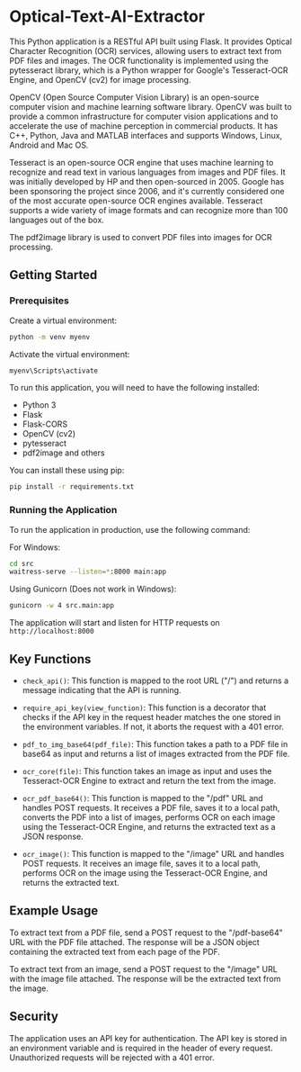 # Optical-Text-AI-Extractor

This Python application is a RESTful API built using Flask. It provides Optical Character Recognition (OCR) services, allowing users to extract text from PDF files and images. The OCR functionality is implemented using the pytesseract library, which is a Python wrapper for Google's Tesseract-OCR Engine, and OpenCV (cv2) for image processing.

OpenCV (Open Source Computer Vision Library) is an open-source computer vision and machine learning software library. OpenCV was built to provide a common infrastructure for computer vision applications and to accelerate the use of machine perception in commercial products. It has C++, Python, Java and MATLAB interfaces and supports Windows, Linux, Android and Mac OS.

Tesseract is an open-source OCR engine that uses machine learning to recognize and read text in various languages from images and PDF files. It was initially developed by HP and then open-sourced in 2005. Google has been sponsoring the project since 2006, and it's currently considered one of the most accurate open-source OCR engines available. Tesseract supports a wide variety of image formats and can recognize more than 100 languages out of the box.

The pdf2image library is used to convert PDF files into images for OCR processing.

## Getting Started

### Prerequisites

Create a virtual environment:

```bash
python -m venv myenv
```

Activate the virtual environment:

```bash
myenv\Scripts\activate
```

To run this application, you will need to have the following installed:

- Python 3
- Flask
- Flask-CORS
- OpenCV (cv2)
- pytesseract
- pdf2image
and others

You can install these using pip:

```bash
pip install -r requirements.txt
```

### Running the Application

To run the application in production, use the following command:

For Windows:
```bash
cd src
waitress-serve --listen=*:8000 main:app
```

Using Gunicorn (Does not work in Windows):

```bash
gunicorn -w 4 src.main:app
```

The application will start and listen for HTTP requests on ```http://localhost:8000```

## Key Functions

- `check_api()`: This function is mapped to the root URL ("/") and returns a message indicating that the API is running.

- `require_api_key(view_function)`: This function is a decorator that checks if the API key in the request header matches the one stored in the environment variables. If not, it aborts the request with a 401 error.

- `pdf_to_img_base64(pdf_file)`: This function takes a path to a PDF file in base64 as input and returns a list of images extracted from the PDF file.

- `ocr_core(file)`: This function takes an image as input and uses the Tesseract-OCR Engine to extract and return the text from the image.

- `ocr_pdf_base64()`: This function is mapped to the "/pdf" URL and handles POST requests. It receives a PDF file, saves it to a local path, converts the PDF into a list of images, performs OCR on each image using the Tesseract-OCR Engine, and returns the extracted text as a JSON response.

- `ocr_image()`: This function is mapped to the "/image" URL and handles POST requests. It receives an image file, saves it to a local path, performs OCR on the image using the Tesseract-OCR Engine, and returns the extracted text.

## Example Usage

To extract text from a PDF file, send a POST request to the "/pdf-base64" URL with the PDF file attached. The response will be a JSON object containing the extracted text from each page of the PDF.

To extract text from an image, send a POST request to the "/image" URL with the image file attached. The response will be the extracted text from the image.

## Security

The application uses an API key for authentication. The API key is stored in an environment variable and is required in the header of every request. Unauthorized requests will be rejected with a 401 error.
